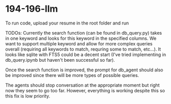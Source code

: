 # 194-196-llm
To run code, upload your resume in the root folder and run 

TODOs:
Currently the search function (can be found in db_query.py) takes in one keyword and looks for this keyword in the specified columns.
We want to support multiple keyword and allow for more complex queries overall (requiring all keywords to match, requring some to match, etc...). It looks like sqlite with FTS5 could be a decent start (I've tried implementing in db_query.ipynb but haven't been successful so far).

Once the search function is improved, the prompt for db_agent should also be improved since there will be more types of possible queries.

The agents should stop conversation at the appropriate moment but right now they seem to go too far. However, everything is working despite this so this fix is low priority.